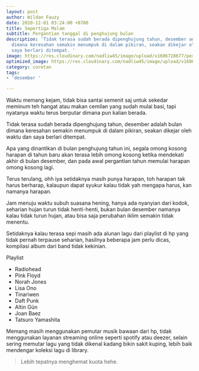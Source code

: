 ```yaml
---
layout: post
author: Wildan Fauzy
date: 2020-12-01 03:24:00 +0700
title: Sepertiga Malam
subtitle: Pergantian tanggal di penghujung bulan
description: 'Tidak terasa sudah berada dipenghujung tahun, desember adalah bulan
  dimana keresahan semakin menumpuk di dalam pikiran, seakan dikejar oleh waktu dan
  saya berlari ditempat. '
image: https://res.cloudinary.com/nadliw45/image/upload/v1606728677/pexels-ryutaro-tsukata-5220088_si1acj.jpg
optimized_image: https://res.cloudinary.com/nadliw45/image/upload/v1606728677/pexels-ryutaro-tsukata-5220088_si1acj.jpg
category: coretan
tags:
- 'desember '

---
```

Waktu memang kejam, tidak bisa santai semenit saj untuk sekedar meminum teh hangat atau makan cemilan yang sudah mulai basi, tapi nyatanya waktu terus berputar dimana pun kalian berada. 

Tidak terasa sudah berada dipenghujung tahun, desember adalah bulan dimana keresahan semakin menumpuk di dalam pikiran, seakan dikejar oleh waktu dan saya berlari ditempat. 

Apa yang dinantikan di bulan penghujung tahun ini, segala omong kosong harapan di tahun baru akan terasa lebih omong kosong ketika mendekati akhir di bulan desember, dan pada awal pergantian tahun memulai harapan omong kosong lagi. 

Terus terulang, ohh iya setidaknya masih punya harapan, toh harapan tak harus berharap, kalaupun dapat syukur kalau tidak yah mengapa harus, kan namanya harapan. 

Jam menuju waktu subuh suasana hening, hanya ada nyanyian dari kodok, seharian hujan turun tidak henti-henti, bukan bulan desember namanya kalau tidak turun hujan, atau bisa saja perubahan iklim semakin tidak menentu. 

Setidaknya kalau terasa sepi masih ada alunan lagu dari playlist di hp yang tidak pernah terpause seharian, hasilnya beberapa jam perlu dicas, kompilasi album dari band tidak kekinian. 

Playlist 

* Radiohead 
* Pink Floyd 
* Norah Jones 
* Lisa Ono 
* Tinariwen 
* Daft Punk 
* Altin Gün 
* Joan Baez
* Tatsuro Yamashita 

Memang masih menggunakan pemutar musik bawaan dari hp, tidak menggunakan layanan streaming online seperti spotify atau deezer, selain sering memutar lagu yang tidak dikenal kadang bikin sakit kuping, lebih baik mendengar koleksi lagu di library. 

> Lebih tepatnya menghemat kuota hehe. 